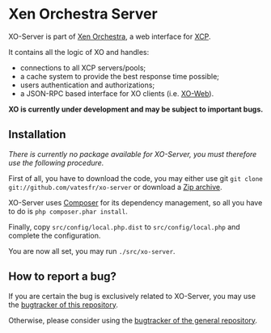 # Xen Orchestra Server

XO-Server is part of [Xen Orchestra](https://github.com/vatesfr/xo), a web interface for [XCP](https://en.wikipedia.org/wiki/Xen_Cloud_Platform).

It contains all the logic of XO and handles:

- connections to all XCP servers/pools;
- a cache system to provide the best response time possible;
- users authentication and authorizations;
- a JSON-RPC based interface for XO clients (i.e. [XO-Web](https://github.com/vatesfr/xo-web)).

__XO is currently under development and may be subject to important bugs.__

## Installation

_There is currently no package available for XO-Server, you must therefore use the following procedure._

First of all, you have to download the code, you may either use git `git clone git://github.com/vatesfr/xo-server` or download a [Zip archive](https://github.com/vatesfr/xo-server/archive/master.zip).

XO-Server uses [Composer](https://getcomposer.org) for its dependency management, so all you have to do is `php composer.phar install`.

Finally, copy `src/config/local.php.dist` to `src/config/local.php` and complete the configuration.

You are now all set, you may run `./src/xo-server`.

## How to report a bug?

If you are certain the bug is exclusively related to XO-Server, you may use the [bugtracker of this repository](https://github.com/vatesfr/xo-server/issues).

Otherwise, please consider using the [bugtracker of the general repository](https://github.com/vatesfr/xo/issues).
